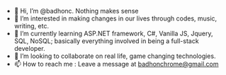 - 👋 Hi, I’m @badhonc. Nothing makes sense
- 👀 I’m interested in making changes in our lives through codes, music, writing, etc.
- 🌱 I’m currently learning ASP.NET framework, C#, Vanilla JS, Jquery, SQL, NoSQL; basically everything involved in being a full-stack developer.
- 💞️ I’m looking to collaborate on real life, game changing technologies.
- 📫 How to reach me : Leave a message at badhonchrome@gmail.com

<!---
badhonc/badhonc is a ✨ special ✨ repository because its `README.md` (this file) appears on your GitHub profile.
You can click the Preview link to take a look at your changes.
--->
